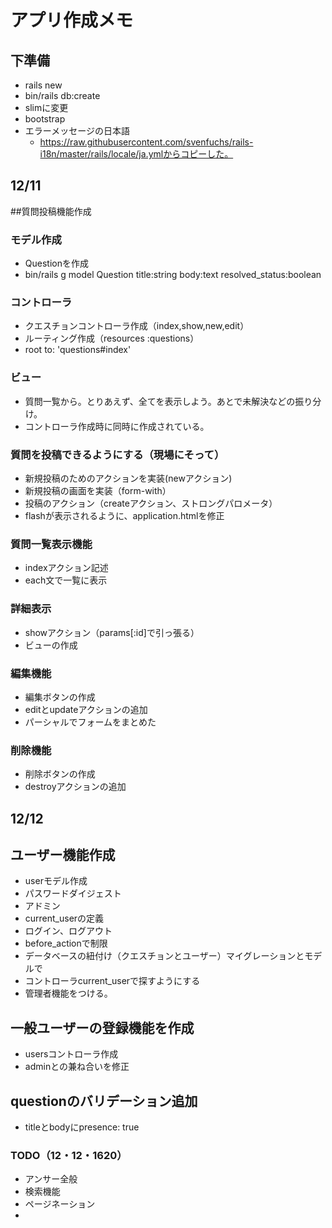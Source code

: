 # アプリ作成メモ
## 下準備
- rails new
- bin/rails db:create
- slimに変更
- bootstrap
- エラーメッセージの日本語
    - https://raw.githubusercontent.com/svenfuchs/rails-i18n/master/rails/locale/ja.ymlからコピーした。

## 12/11
##質問投稿機能作成
### モデル作成
- Questionを作成
-  bin/rails g model Question title:string body:text resolved_status:boolean
### コントローラ
- クエスチョンコントローラ作成（index,show,new,edit）
- ルーティング作成（resources :questions）
- root to: 'questions#index'
### ビュー
- 質問一覧から。とりあえず、全てを表示しよう。あとで未解決などの振り分け。
- コントローラ作成時に同時に作成されている。
### 質問を投稿できるようにする（現場にそって）
- 新規投稿のためのアクションを実装(newアクション)
- 新規投稿の画面を実装（form-with）
- 投稿のアクション（createアクション、ストロングパロメータ）
- flashが表示されるように、application.htmlを修正
### 質問一覧表示機能
- indexアクション記述
- each文で一覧に表示
### 詳細表示
- showアクション（params[:id]で引っ張る）
- ビューの作成
### 編集機能
- 編集ボタンの作成
- editとupdateアクションの追加
- パーシャルでフォームをまとめた
### 削除機能
- 削除ボタンの作成
- destroyアクションの追加


## 12/12
## ユーザー機能作成
- userモデル作成
- パスワードダイジェスト
- アドミン
- current_userの定義
- ログイン、ログアウト
- before_actionで制限
- データベースの紐付け（クエスチョンとユーザー）マイグレーションとモデルで
- コントローラcurrent_userで探すようにする
- 管理者機能をつける。

## 一般ユーザーの登録機能を作成
- usersコントローラ作成
- adminとの兼ね合いを修正

## questionのバリデーション追加
- titleとbodyにpresence: true


### TODO（12・12・1620）
- アンサー全般
- 検索機能
- ページネーション
- 

